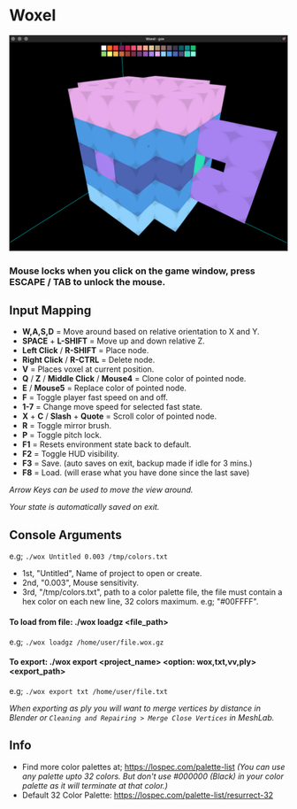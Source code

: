 # Woxel

![screenshot](https://raw.githubusercontent.com/woxels/woxels.github.io/main/Screenshot_2023-09-02_07-06-18.png)

### Mouse locks when you click on the game window, press ESCAPE / TAB to unlock the mouse.

## Input Mapping
* **W,A,S,D** = Move around based on relative orientation to X and Y.
* **SPACE** + **L-SHIFT** = Move up and down relative Z.
* **Left Click** / **R-SHIFT** = Place node.
* **Right Click** / **R-CTRL** = Delete node.
* **V** = Places voxel at current position.
* **Q** / **Z** / **Middle Click** / **Mouse4** = Clone color of pointed node.
* **E** / **Mouse5** = Replace color of pointed node.
* **F** = Toggle player fast speed on and off.
* **1-7** = Change move speed for selected fast state.
* **X** + **C** / **Slash** + **Quote** = Scroll color of pointed node.
* **R** = Toggle mirror brush.
* **P** = Toggle pitch lock.
* **F1** = Resets environment state back to default.
* **F2** = Toggle HUD visibility.
* **F3** = Save. (auto saves on exit, backup made if idle for 3 mins.)
* **F8** = Load. (will erase what you have done since the last save)
  
*Arrow Keys can be used to move the view around.*

*Your state is automatically saved on exit.*

## Console Arguments
e.g; `./wox Untitled 0.003 /tmp/colors.txt`
* 1st, "Untitled", Name of project to open or create.
* 2nd, "0.003", Mouse sensitivity.
* 3rd, "/tmp/colors.txt", path to a color palette file, the file must contain a hex
color on each new line, 32 colors maximum. e.g; "#00FFFF".

#### To load from file: ./wox loadgz <file_path>
e.g; `./wox loadgz /home/user/file.wox.gz`

#### To export: ./wox export <project_name> <option: wox,txt,vv,ply> <export_path>
e.g; `./wox export txt /home/user/file.txt`

*When exporting as ply you will want to merge vertices by distance in Blender
or `Cleaning and Repairing > Merge Close Vertices` in MeshLab.*

## Info
* Find more color palettes at; https://lospec.com/palette-list *(You can use any palette upto 32 colors. But don't use #000000 (Black) in your color palette as it will terminate at that color.)*
* Default 32 Color Palette: https://lospec.com/palette-list/resurrect-32
